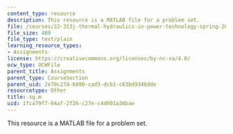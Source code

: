 ```yaml
---
content_type: resource
description: This resource is a MATLAB file for a problem set.
file: /courses/22-313j-thermal-hydraulics-in-power-technology-spring-2007/1fca79f704af2f26c27ec4d001a36bae_sg.m
file_size: 489
file_type: text/plain
learning_resource_types:
- Assignments
license: https://creativecommons.org/licenses/by-nc-sa/4.0/
ocw_type: OCWFile
parent_title: Assignments
parent_type: CourseSection
parent_uid: 2e70c27d-6890-cad3-dcb1-c63bd9346dde
resourcetype: Other
title: sg.m
uid: 1fca79f7-04af-2f26-c27e-c4d001a36bae
---
```

This resource is a MATLAB file for a problem set.